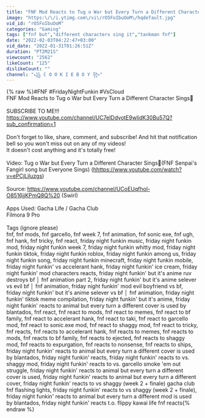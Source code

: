 ```yaml
---
title: "FNF Mod Reacts to Tug o War but Every Turn a Different Character Sings🎤"
image: "https:\/\/i.ytimg.com\/vi\/rO5FoIbuOoM\/hqdefault.jpg"
vid_id: "rO5FoIbuOoM"
categories: "Gaming"
tags: ["fnf but","different characters sing it","tankman fnf"]
date: "2022-02-03T04:22:47+03:00"
vid_date: "2022-01-31T01:26:51Z"
duration: "PT2M21S"
viewcount: "2562"
likeCount: "125"
dislikeCount: ""
channel: "꧁ C O O K I E B O Y ꧂"
---
```

{% raw %}#FNF #FridayNightFunkin #VsCloud<br />FNF Mod Reacts to Tug o War but Every Turn a Different Character Sings🎤<br /><br />SUBSCRIBE TO ME!!! <a rel="nofollow" target="blank" href="https://www.youtube.com/channel/UC7eIDdyotE9wlidK30Bu57Q?sub_confirmation=1">https://www.youtube.com/channel/UC7eIDdyotE9wlidK30Bu57Q?sub_confirmation=1</a><br /><br />Don't forget to like, share, comment, and subscribe! And hit that notification bell so you won't miss out on any of my videos!<br />It doesn't cost anything and it's totally free!<br /><br />Video: Tug o War but Every Turn a Different Character Sings🎤(FNF Senpai's Fangirl song but Everyone Sings) (<a rel="nofollow" target="blank" href="hhttps://www.youtube.com/watch?v=ePCjLjluzgs)">hhttps://www.youtube.com/watch?v=ePCjLjluzgs)</a><br /><br />Source: <a rel="nofollow" target="blank" href="https://www.youtube.com/channel/UCoEUqfhol-O8516jjKPmQ8Q%20">https://www.youtube.com/channel/UCoEUqfhol-O8516jjKPmQ8Q%20</a> (Swirl)<br /><br />Apps Used: Gacha Life / Gacha Club<br />Filmora 9 Pro<br /><br />Tags (ignore please)<br />fnf, fnf mods, fnf garcello, fnf week 7, fnf animation, fnf sonic exe, fnf ugh, fnf hank, fnf tricky, fnf react, friday night funkin music, friday night funkin mod, friday night funkin week 7, friday night funkin whitty mod, friday night funkin tiktok, friday night funkin roblox, friday night funkin among us, friday night funkin song, friday night funkin minecraft, friday night funkin mobile, friday night funkin' vs accelerant hank, friday night funkin' ice cream, friday night funkin' mod characters reacts, friday night funkin' but it's anime ruv destroys bf │ fnf animation part 2, friday night funkin' but it's anime selever vs evil bf │ fnf animation, friday night funkin' mod evil boyfriend vs bf, friday night funkin' but it's anime selever vs bf │ fnf animation, friday night funkin' tiktok meme compilation, friday night funkin' but it's anime, friday night funkin' reacts to animal but every turn a different cover is used by blantados, fnf react, fnf react to mods, fnf react to memes, fnf react to bf family, fnf react to accelerant hank, fnf react to taki, fnf react to garcello mod, fnf react to sonic.exe mod, fnf react to shaggy mod, fnf react to tricky, fnf reacts, fnf reacts to accelerant hank, fnf reacts to memes, fnf reacts to mods, fnf reacts to bf family, fnf reacts to ejected, fnf reacts to shaggy mod, fnf reacts to expurgation, fnf reacts to nonsense, fnf reacts to ships, friday night funkin' reacts to animal but every turn a different cover is used by blantados, friday night funkin' reacts, friday night funkin' reacts to vs. shaggy mod, friday night funkin' reacts to vs. garcello smoke 'em out struggle, friday night funkin' reacts to animal but every turn a different cover is used, friday night funkin' reacts to animal but every turn a different cover, friday night funkin' reacts to vs shaggy (week 2 + finale) gacha club fnf flashing lights, friday night funkin' reacts to vs shaggy (week 2 + finale), friday night funkin' reacts to animal but every turn a different mod is used by blantados, friday night funkin' reacts t.o. flippy kawai life fnf reacts{% endraw %}
